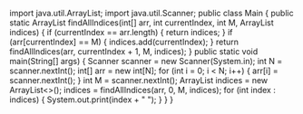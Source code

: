 
import java.util.ArrayList;
import java.util.Scanner;
public class Main {
    public static ArrayList<Integer> findAllIndices(int[] arr, int currentIndex, int M, ArrayList<Integer> indices) {
        if (currentIndex == arr.length) {
            return indices;
        }
        if (arr[currentIndex] == M) {
            indices.add(currentIndex);
        }
        return findAllIndices(arr, currentIndex + 1, M, indices);
    }
    public static void main(String[] args) {
        Scanner scanner = new Scanner(System.in);
        int N = scanner.nextInt();
        int[] arr = new int[N];
        for (int i = 0; i < N; i++) {
            arr[i] = scanner.nextInt();
        }
        int M = scanner.nextInt();
        ArrayList<Integer> indices = new ArrayList<>();
        indices = findAllIndices(arr, 0, M, indices);
        for (int index : indices) {
            System.out.print(index + " ");
        }
    }
}
